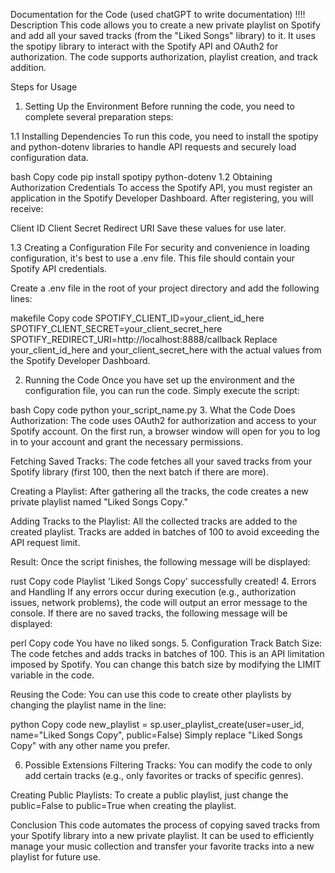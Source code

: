 Documentation for the Code  (used chatGPT to write documentation) !!!!
Description
This code allows you to create a new private playlist on Spotify and add all your saved tracks (from the "Liked Songs" library) to it. It uses the spotipy library to interact with the Spotify API and OAuth2 for authorization. The code supports authorization, playlist creation, and track addition.

Steps for Usage
1. Setting Up the Environment
Before running the code, you need to complete several preparation steps:

1.1 Installing Dependencies
To run this code, you need to install the spotipy and python-dotenv libraries to handle API requests and securely load configuration data.

bash
Copy code
pip install spotipy python-dotenv
1.2 Obtaining Authorization Credentials
To access the Spotify API, you must register an application in the Spotify Developer Dashboard. After registering, you will receive:

Client ID
Client Secret
Redirect URI
Save these values for use later.

1.3 Creating a Configuration File
For security and convenience in loading configuration, it's best to use a .env file. This file should contain your Spotify API credentials.

Create a .env file in the root of your project directory and add the following lines:

makefile
Copy code
SPOTIFY_CLIENT_ID=your_client_id_here
SPOTIFY_CLIENT_SECRET=your_client_secret_here
SPOTIFY_REDIRECT_URI=http://localhost:8888/callback
Replace your_client_id_here and your_client_secret_here with the actual values from the Spotify Developer Dashboard.

2. Running the Code
Once you have set up the environment and the configuration file, you can run the code. Simply execute the script:

bash
Copy code
python your_script_name.py
3. What the Code Does
Authorization: The code uses OAuth2 for authorization and access to your Spotify account. On the first run, a browser window will open for you to log in to your account and grant the necessary permissions.

Fetching Saved Tracks: The code fetches all your saved tracks from your Spotify library (first 100, then the next batch if there are more).

Creating a Playlist: After gathering all the tracks, the code creates a new private playlist named "Liked Songs Copy."

Adding Tracks to the Playlist: All the collected tracks are added to the created playlist. Tracks are added in batches of 100 to avoid exceeding the API request limit.

Result: Once the script finishes, the following message will be displayed:

rust
Copy code
Playlist 'Liked Songs Copy' successfully created!
4. Errors and Handling
If any errors occur during execution (e.g., authorization issues, network problems), the code will output an error message to the console. If there are no saved tracks, the following message will be displayed:

perl
Copy code
You have no liked songs.
5. Configuration
Track Batch Size: The code fetches and adds tracks in batches of 100. This is an API limitation imposed by Spotify. You can change this batch size by modifying the LIMIT variable in the code.

Reusing the Code: You can use this code to create other playlists by changing the playlist name in the line:

python
Copy code
new_playlist = sp.user_playlist_create(user=user_id, name="Liked Songs Copy", public=False)
Simply replace "Liked Songs Copy" with any other name you prefer.

6. Possible Extensions
Filtering Tracks: You can modify the code to only add certain tracks (e.g., only favorites or tracks of specific genres).

Creating Public Playlists: To create a public playlist, just change the public=False to public=True when creating the playlist.

Conclusion
This code automates the process of copying saved tracks from your Spotify library into a new private playlist. It can be used to efficiently manage your music collection and transfer your favorite tracks into a new playlist for future use.
